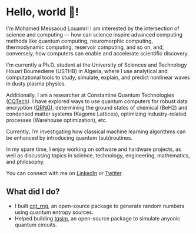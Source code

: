 # Hello, world 👋!

I'm Mohamed Messaoud Louamri! I am interested by the intersection of science and computing — how can science inspire advanced computing methods like quantum computing, neuromorphic computing, thermodynamic computing, reservoir computing, and so on, and, conversely, how computers can enable and accelerate scientific discovery.

I'm currently a Ph.D. student at the University of Sciences and Technology Houari Boumediene (USTHB) in Algeria, where I use analytical and computational tools to study, simulate, explain, and predict nonlinear waves in dusty plasma physics.

Additionally, I am a researcher at Constantine Quantum Technologies ([CQTech](https://cqtech.org)). I have explored ways to use quantum computers for robust data encryption ([QRNG](https://github.com/Constantine-Quantum-Tech/cqt_rng)), determining the ground states of chemical (BeH2) and condensed matter systems (Kagome Lattices), optimizing industry-related processes (Warehouse optimization), etc.

Currently, I’m investigating how classical machine learning algorithms can be enhanced by introducing quantum (sub)routines.

In my spare time, I enjoy working on software and hardware projects, as well as discussing topics in science, technology, engineering, mathematics, and philosophy.

You can connect with me on [LinkedIn](https://www.linkedin.com/in/mmlonli/) or [Twitter](https://twitter.com/mmlonx).


## What did I do?
- I built [cqt_rng](https://github.com/Constantine-Quantum-Tech/cqt_rng), an open-source package to generate random numbers using quantum entropy sources.
- Helped building [tqsim](https://github.com/Constantine-Quantum-Tech/tqsim), an open-source package to simulate anyonic quantum circuits.
